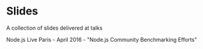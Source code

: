 # Slides
A collection of slides delivered at talks

Node.js Live Paris - April 2016 - "Node.js Community Benchmarking Efforts"
